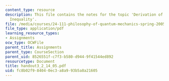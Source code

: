 ```yaml
---
content_type: resource
description: This file contains the notes for the topic 'Derivation of the Turbo Bell's
  Inequality'.
file: /media/courses/24-111-philosophy-of-quantum-mechanics-spring-2005/fc8b02f984040ec3a8a993b5a8a21605_handout3_2_14_05.pdf
file_type: application/pdf
learning_resource_types:
- Assignments
ocw_type: OCWFile
parent_title: Assignments
parent_type: CourseSection
parent_uid: 8526551f-c7f3-b580-d944-9f41544ed892
resourcetype: Document
title: handout3_2_14_05.pdf
uid: fc8b02f9-8404-0ec3-a8a9-93b5a8a21605
---
```

